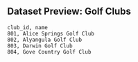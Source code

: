 
## Dataset Preview: Golf Clubs

```plaintext
club_id, name
801, Alice Springs Golf Club
802, Alyangula Golf Club
803, Darwin Golf Club
804, Gove Country Golf Club
